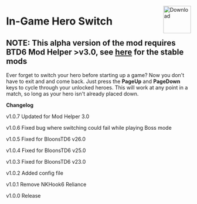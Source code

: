 <a href="https://github.com/doombubbles/in-game-hero-switch/releases/latest/download/InGameHeroSwitch.dll"><img align="right" alt="Download" height="75" src="https://github.com/doombubbles/BTD6-Mods/blob/main/download.png?raw=true"></a>

# In-Game Hero Switch

## NOTE: This alpha version of the mod requires BTD6 Mod Helper >v3.0, see [here](https://github.com/doombubbles/BTD6-Mods#readme) for the stable mods

Ever forget to switch your hero before starting up a game?
Now you don't have to exit and and come back.
Just press the **PageUp** and **PageDown** keys to cycle through your unlocked heroes.
This will work at any point in a match, so long as your hero isn't already placed down.

**Changelog**

v1.0.7 Updated for Mod Helper 3.0

v1.0.6 Fixed bug where switching could fail while playing Boss mode

v1.0.5 Fixed for BloonsTD6 v26.0

v1.0.4 Fixed for BloonsTD6 v25.0

v1.0.3 Fixed for BloonsTD6 v23.0

v1.0.2 Added config file

v1.0.1 Remove NKHook6 Reliance

v1.0.0 Release
